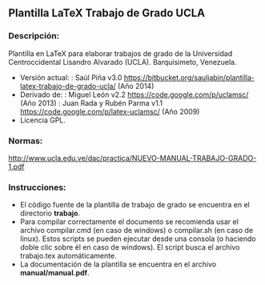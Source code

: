 ## Plantilla LaTeX Trabajo de Grado UCLA

### Descripción:
Plantilla en LaTeX para elaborar trabajos de grado de la 
Universidad Centroccidental Lisandro Alvarado (UCLA). Barquisimeto, Venezuela.

* Versión actual: 
: Saúl Piña v3.0 https://bitbucket.org/sauljabin/plantilla-latex-trabajo-de-grado-ucla/ (Año 2014) 
* Derivado de:
: Miguel León v2.2 https://code.google.com/p/uclamsc/ (Año 2013)
: Juan Rada y Rubén Parma v1.1 https://code.google.com/p/latex-uclamsc/ (Año 2009) 
* Licencia GPL.

### Normas:
http://www.ucla.edu.ve/dac/practica/NUEVO-MANUAL-TRABAJO-GRADO-1.pdf

### Instrucciones:
* El código fuente de la plantilla de trabajo de grado se encuentra en el directorio **trabajo**.
* Para compilar correctamente el documento se recomienda usar el archivo compilar.cmd (en caso de windows) o compilar.sh (en caso de linux). Estos scripts se pueden ejecutar desde una consola (o haciendo doble clic sobre él en caso de windows). El script busca el archivo trabajo.tex automáticamente.
* La documentación de la plantilla se encuentra en el archivo **manual/manual.pdf**.